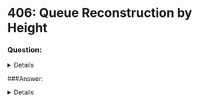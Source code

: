 # 406: Queue Reconstruction by Height

### Question:
<details>
    <summary>Details</summary>

        You are given an array of people, people, which are the attributes of some people in a queue (not necessarily in order). Each people[i] = [hi, ki] represents the ith person of height hi with exactly ki other people in front who have a height greater than or equal to hi.
        Reconstruct and return the queue that is represented by the input array people. The returned queue should be formatted as an array queue, where queue[j] = [hj, kj] is the attributes of the jth person in the queue (queue[0] is the person at the front of the queue).
        
        Example 1:
        Input: people = [[7,0],[4,4],[7,1],[5,0],[6,1],[5,2]]
        Output: [[5,0],[7,0],[5,2],[6,1],[4,4],[7,1]]
        Explanation:
        Person 0 has height 5 with no other people taller or the same height in front.
        Person 1 has height 7 with no other people taller or the same height in front.
        Person 2 has height 5 with two persons taller or the same height in front, which is person 0 and 1.
        Person 3 has height 6 with one person taller or the same height in front, which is person 1.
        Person 4 has height 4 with four people taller or the same height in front, which are people 0, 1, 2, and 3.
        Person 5 has height 7 with one person taller or the same height in front, which is person 1.
        Hence [[5,0],[7,0],[5,2],[6,1],[4,4],[7,1]] is the reconstructed queue.
        
        Example 2:
        Input: people = [[6,0],[5,0],[4,0],[3,2],[2,2],[1,4]]
        Output: [[4,0],[5,0],[2,2],[3,2],[1,4],[6,0]]
          
        Constraints:
        1 <= people.length <= 2000
        0 <= hi <= 106
        0 <= ki < people.length
        It is guaranteed that the queue can be reconstructed.
</details>

###Answer:
<details>
    <summary>Details</summary>
    
    We will make an empty array, output = [], that will hold our solution
    We first sort based on these constraints:
    1. Sort by decreasing order of height
    2. Within each height "group", sort by increasing order of k
    
    We will end up with this result:
    Input: people = [[7,0],[4,4],[7,1],[5,0],[6,1],[5,2]]
    Output: [[7,0],[7,1],[6,1],[5,0],[5,2],[4,4]]
    
    Then we will loop through the array and insert each element into the position of k.
    
    1. output = [[7, 0]]
    2. output = [[7, 0], [7, 1]]
    3. output = [[7, 0], [6, 1], [7, 1]]
    4. output = [[5, 0], [7, 0], [6, 1], [7, 1]]
    5. output = [[5, 0], [7, 0], [5, 2], [6, 1], [7, 1]]
    6. output = [[5, 0], [7, 0], [5, 2], [6, 1], [4, 4], [7, 1]]
    
    Time Complexity: O(nlogn + n^2)
        Sort: nlogn
        Insert (Greedy): n^2
    Space Complexity: O(1) - If you exclude the output array.
</details>
